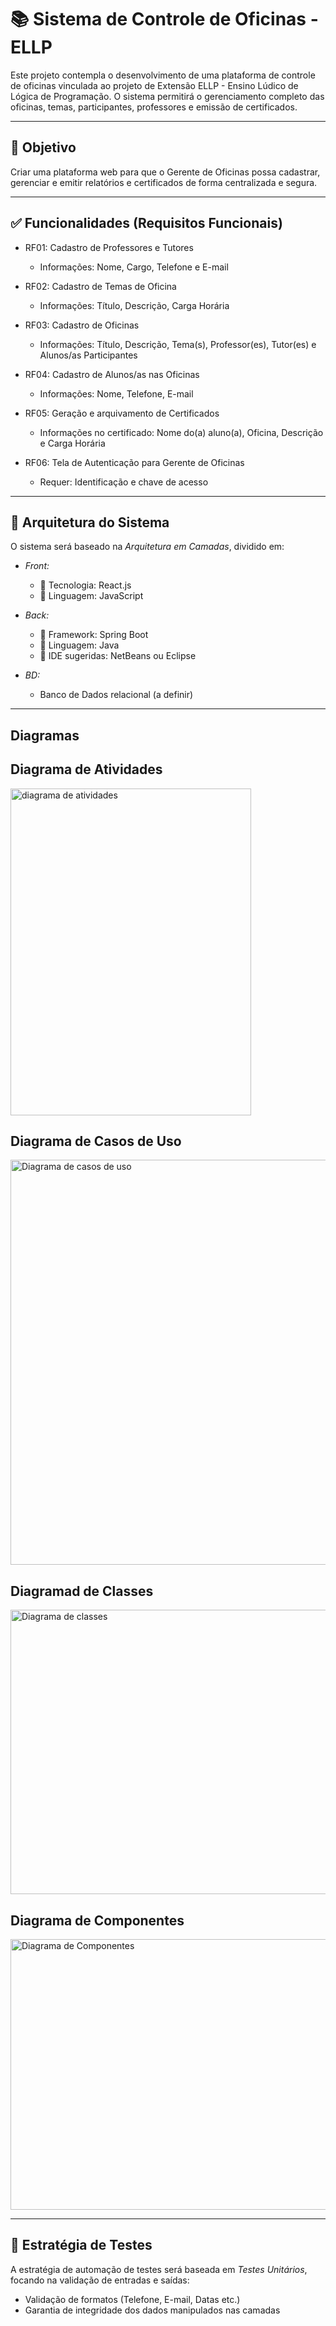 # 📚 Sistema de Controle de Oficinas - ELLP

Este projeto contempla o desenvolvimento de uma plataforma de controle de oficinas vinculada ao projeto de Extensão ELLP - Ensino Lúdico de Lógica de Programação. O sistema permitirá o gerenciamento completo das oficinas, temas, participantes, professores e emissão de certificados.

---

## 🎯 Objetivo

Criar uma plataforma web para que o Gerente de Oficinas possa cadastrar, gerenciar e emitir relatórios e certificados de forma centralizada e segura.

---

## ✅ Funcionalidades (Requisitos Funcionais)

- RF01: Cadastro de Professores e Tutores  
  - Informações: Nome, Cargo, Telefone e E-mail

- RF02: Cadastro de Temas de Oficina  
  - Informações: Título, Descrição, Carga Horária

- RF03: Cadastro de Oficinas  
  - Informações: Título, Descrição, Tema(s), Professor(es), Tutor(es) e Alunos/as Participantes

- RF04: Cadastro de Alunos/as nas Oficinas  
  - Informações: Nome, Telefone, E-mail

- RF05: Geração e arquivamento de Certificados  
  - Informações no certificado: Nome do(a) aluno(a), Oficina, Descrição e Carga Horária

- RF06: Tela de Autenticação para Gerente de Oficinas  
  - Requer: Identificação e chave de acesso

---

## 🧱 Arquitetura do Sistema

O sistema será baseado na *Arquitetura em Camadas*, dividido em:

- *Front:*  
  - 📌 Tecnologia: React.js  
  - 📌 Linguagem: JavaScript

- *Back:*  
  - 📌 Framework: Spring Boot  
  - 📌 Linguagem: Java  
  - 📌 IDE sugeridas: NetBeans ou Eclipse

- *BD:*  
  - Banco de Dados relacional (a definir)

---

## Diagramas 

## Diagrama de Atividades
<img width="385" height="523" alt="diagrama de atividades" src="https://github.com/user-attachments/assets/b2851dfa-46a6-47d7-89ec-fe1b70e5b57a" />

## Diagrama de Casos de Uso
<img width="703" height="648" alt="Diagrama de casos de uso" src="https://github.com/user-attachments/assets/bb899a9c-5257-40be-b345-719b69159451" />

## Diagramad de Classes
<img width="667" height="455" alt="Diagrama de classes" src="https://github.com/user-attachments/assets/170bdb54-b159-4e14-bfb3-a11b36dc79ca" />

## Diagrama de Componentes
<img width="1357" height="433" alt="Diagrama de Componentes" src="https://github.com/user-attachments/assets/6ef3ffac-674c-4a93-bd75-b3120fa4309b" />

---

## 🧪 Estratégia de Testes

A estratégia de automação de testes será baseada em *Testes Unitários*, focando na validação de entradas e saídas:

- Validação de formatos (Telefone, E-mail, Datas etc.)
- Garantia de integridade dos dados manipulados nas camadas


